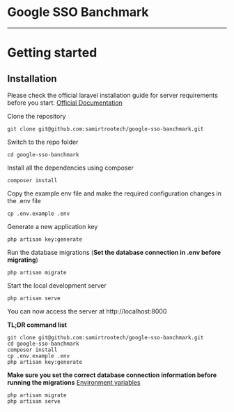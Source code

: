 # Google SSO Banchmark

----------

# Getting started

## Installation

Please check the official laravel installation guide for server requirements before you start. [Official Documentation](https://laravel.com/docs/8.0/installation#installation)

Clone the repository

    git clone git@github.com:samirtrootech/google-sso-banchmark.git

Switch to the repo folder

    cd google-sso-banchmark

Install all the dependencies using composer

    composer install

Copy the example env file and make the required configuration changes in the .env file

    cp .env.example .env

Generate a new application key

    php artisan key:generate

Run the database migrations (**Set the database connection in .env before migrating**)

    php artisan migrate

Start the local development server

    php artisan serve

You can now access the server at http://localhost:8000

**TL;DR command list**

    git clone git@github.com:samirtrootech/google-sso-banchmark.git
    cd google-sso-banchmark
    composer install
    cp .env.example .env
    php artisan key:generate
    
**Make sure you set the correct database connection information before running the migrations** [Environment variables](#environment-variables)

    php artisan migrate
    php artisan serve
    
